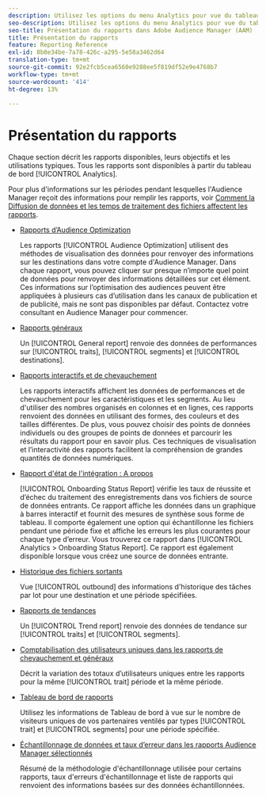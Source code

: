 ```yaml
---
description: Utilisez les options du menu Analytics pour vue du tableau de bord et de divers rapports.
seo-description: Utilisez les options du menu Analytics pour vue du tableau de bord et de divers rapports dans Adobe Audience Manager (AAM).
seo-title: Présentation du rapports dans Adobe Audience Manager (AAM)
title: Présentation du rapports
feature: Reporting Reference
exl-id: 8b0e34be-7a78-426c-a295-5e58a3462d64
translation-type: tm+mt
source-git-commit: 92e2fcb5cea6560e9288ee5f819df52e9e4768b7
workflow-type: tm+mt
source-wordcount: '414'
ht-degree: 13%

---
```


# Présentation du rapports

Chaque section décrit les rapports disponibles, leurs objectifs et les utilisations typiques. Tous les rapports sont disponibles à partir du tableau de bord [!UICONTROL Analytics].

Pour plus d&#39;informations sur les périodes pendant lesquelles l&#39;Audience Manager reçoit des informations pour remplir les rapports, voir [Comment la Diffusion de données et les temps de traitement des fichiers affectent les rapports](/help/using/reference/reporting-file-transfer-timeframe.md).

* [Rapports d’Audience Optimization](/help/using/reporting/audience-optimization-reports/audience-optimization-reports.md)

   Les rapports [!UICONTROL Audience Optimization] utilisent des méthodes de visualisation des données pour renvoyer des informations sur les destinations dans votre compte d&#39;Audience Manager. Dans chaque rapport, vous pouvez cliquer sur presque n’importe quel point de données pour renvoyer des informations détaillées sur cet élément. Ces informations sur l’optimisation des audiences peuvent être appliquées à plusieurs cas d’utilisation dans les canaux de publication et de publicité, mais ne sont pas disponibles par défaut. Contactez votre consultant en Audience Manager pour commencer.

* [Rapports généraux](/help/using/reporting/general-reports.md)

   Un [!UICONTROL General report] renvoie des données de performances sur [!UICONTROL traits], [!UICONTROL segments] et [!UICONTROL destinations].

* [Rapports interactifs et de chevauchement](/help/using/reporting/dynamic-reports/dynamic-reports.md)

   Les rapports interactifs affichent les données de performances et de chevauchement pour les caractéristiques et les segments. Au lieu d&#39;utiliser des nombres organisés en colonnes et en lignes, ces rapports renvoient des données en utilisant des formes, des couleurs et des tailles différentes. De plus, vous pouvez choisir des points de données individuels ou des groupes de points de données et parcourir les résultats du rapport pour en savoir plus. Ces techniques de visualisation et l’interactivité des rapports facilitent la compréhension de grandes quantités de données numériques.

* [Rapport d&#39;état de l&#39;intégration : A propos](/help/using/reporting/onboarding-status-report.md)

   [!UICONTROL Onboarding Status Report] vérifie les taux de réussite et d’échec du traitement des enregistrements dans vos fichiers de source de données entrants. Ce rapport affiche les données dans un graphique à barres interactif et fournit des mesures de synthèse sous forme de tableau. Il comporte également une option qui échantillonne les fichiers pendant une période fixe et affiche les erreurs les plus courantes pour chaque type d’erreur. Vous trouverez ce rapport dans [!UICONTROL Analytics > Onboarding Status Report]. Ce rapport est également disponible lorsque vous créez une source de données entrante.

* [Historique des fichiers sortants](/help/using/reporting/outbound-history-report.md)

   Vue [!UICONTROL outbound] des informations d&#39;historique des tâches par lot pour une destination et une période spécifiées.

* [Rapports de tendances](/help/using/reporting/trend-reports.md)

   Un [!UICONTROL Trend report] renvoie des données de tendance sur [!UICONTROL traits] et [!UICONTROL segments].

* [Comptabilisation des utilisateurs uniques dans les rapports de chevauchement et généraux](/help/using/reporting/unique-user-counts.md)

   Décrit la variation des totaux d’utilisateurs uniques entre les rapports pour la même [!UICONTROL trait] période et la même période.

* [Tableau de bord de rapports](/help/using/reporting/trend-reports.md)

   Utilisez les informations de Tableau de bord à vue sur le nombre de visiteurs uniques de vos partenaires ventilés par types [!UICONTROL trait] et [!UICONTROL segments] pour une période spécifiée.

* [Échantillonnage de données et taux d’erreur dans les rapports Audience Manager sélectionnés](/help/using/reporting/report-sampling.md)

   Résumé de la méthodologie d&#39;échantillonnage utilisée pour certains rapports, taux d&#39;erreurs d&#39;échantillonnage et liste de rapports qui renvoient des informations basées sur des données échantillonnées.
